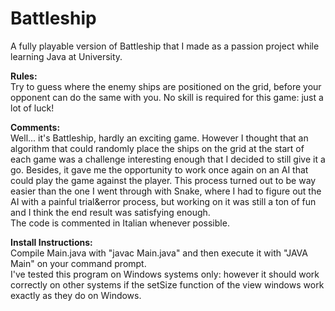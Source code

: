 # Battleship
A fully playable version of Battleship that I made as a passion project while learning Java at University.


<b>Rules:</b><br/>
Try to guess where the enemy ships are positioned on the grid, before your opponent can do the same with you. No skill is required for this game: just a lot of luck!


<b>Comments:</b><br/>
Well... it's Battleship, hardly an exciting game. However I thought that an algorithm that could randomly place the ships on the grid at the start of each game was a challenge interesting enough that I decided to still give it a go. Besides, it gave me the opportunity to work once again on an AI that could play the game against the player. This process turned out to be way easier than the one I went through with Snake, where I had to figure out the AI with a painful trial&error process, but working on it was still a ton of fun and I think the end result was satisfying enough.<br/>
The code is commented in Italian whenever possible.


<b>Install Instructions:</b><br/>
Compile Main.java with "javac Main.java" and then execute it with "JAVA Main" on your command prompt.<br/>
I've tested this program on Windows systems only: however it should work correctly on other systems if the setSize function of the view windows work exactly as they do on Windows.
